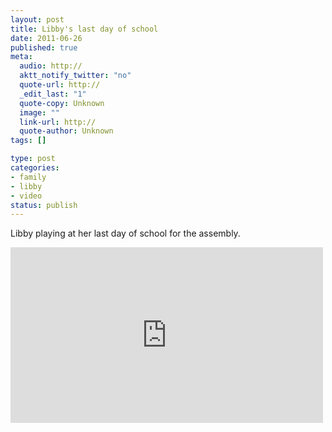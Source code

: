 ```yaml
--- 
layout: post
title: Libby's last day of school
date: 2011-06-26
published: true
meta: 
  audio: http://
  aktt_notify_twitter: "no"
  quote-url: http://
  _edit_last: "1"
  quote-copy: Unknown
  image: ""
  link-url: http://
  quote-author: Unknown
tags: []

type: post
categories: 
- family
- libby
- video
status: publish
---
```

Libby playing at her last day of school for the assembly.

<iframe src="http://player.vimeo.com/video/25628687?title=0&amp;byline=0&amp;color=0" frameborder="0" height="281" width="500"></iframe>
